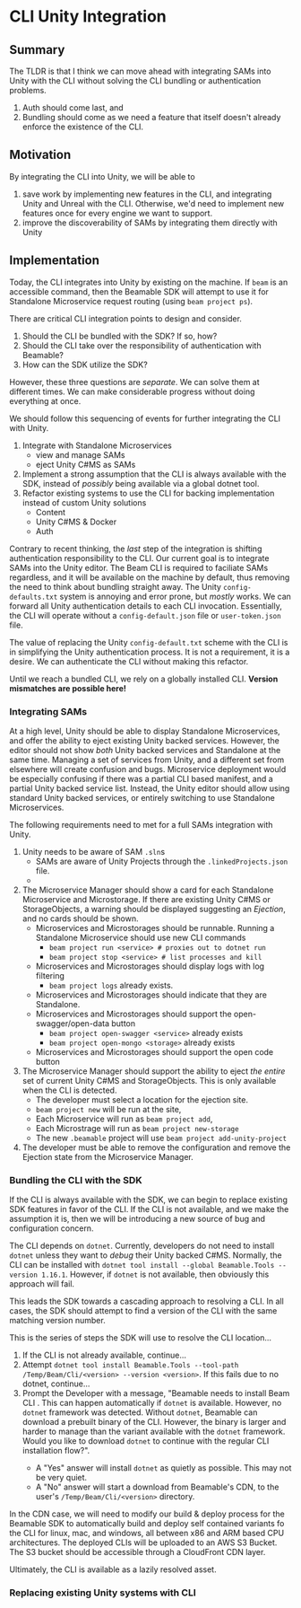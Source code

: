 # CLI Unity Integration

## Summary

The TLDR is that I think we can move ahead with integrating SAMs into Unity with the CLI without solving the CLI bundling or authentication problems.
1. Auth should come last, and
2. Bundling should come as we need a feature that itself doesn't already enforce the existence of the CLI.

## Motivation

By integrating the CLI into Unity, we will be able to
1. save work by implementing new features in the CLI, and integrating Unity and Unreal with the CLI. Otherwise, we'd need to implement new features once for every engine we want to support.
2. improve the discoverability of SAMs by integrating them directly with Unity

## Implementation


Today, the CLI integrates into Unity by existing on the machine. If `beam` is an accessible command, then the Beamable SDK will attempt to use it for Standalone Microservice request routing (using `beam project ps`). 

There are critical CLI integration points to design and consider.

1. Should the CLI be bundled with the SDK? If so, how?
2. Should the CLI take over the responsibility of authentication with Beamable? 
3. How can the SDK utilize the SDK?

However, these three questions are _separate_. We can solve them at different times. 
We can make considerable progress without doing everything at once.

We should follow this sequencing of events for further integrating the CLI with Unity.

1. Integrate with Standalone Microservices
    - view and manage SAMs
    - eject Unity C#MS as SAMs
2. Implement a strong assumption that the CLI is always available with the SDK, instead of _possibly_ being available via a global dotnet tool.
3. Refactor existing systems to use the CLI for backing implementation instead of custom Unity solutions
    - Content
    - Unity C#MS & Docker
    - Auth

Contrary to recent thinking, the _last_ step of the integration is shifting authentication responsibility to the CLI. Our current goal is to integrate SAMs into the Unity editor. The Beam CLI is required to faciliate SAMs regardless, and it will be available on the machine by default, thus removing the need to think about bundling straight away. The Unity `config-defaults.txt` system is annoying and error prone, but _mostly_ works. We can forward all Unity authentication details to each CLI invocation. Essentially, the CLI will operate without a `config-default.json` file or `user-token.json` file. 

The value of replacing the Unity `config-default.txt` scheme with the CLI is in simplifying the Unity authentication process. It is not a requirement, it is a desire. We can authenticate the CLI without making this refactor. 

Until we reach a bundled CLI, we rely on a globally installed CLI. 
**Version mismatches are possible here!**


### Integrating SAMs

At a high level, Unity should be able to display Standalone Microservices, and offer the ability to eject existing Unity backed services. However, the editor should not show _both_ Unity backed services and Standalone at the same time. Managing a set of services from Unity, and a different set from elsewhere will create confusion and bugs. Microservice deployment would be especially confusing if there was a partial CLI based manifest, and a partial Unity backed service list. Instead, the Unity editor should allow using standard Unity backed services, or entirely switching to use Standalone Microservices.


The following requirements need to met for a full SAMs integration with Unity.

1. Unity needs to be aware of SAM `.sln`s 
    - SAMs are aware of Unity Projects through the `.linkedProjects.json` file.
    - <TODO>
2. The Microservice Manager should show a card for each Standalone Microservice and Microstorage. If there are existing Unity C#MS or StorageObjects, a warning should be displayed suggesting an _Ejection_, and no cards should be shown.
    - Microservices and Microstorages should be runnable. Running a Standalone Microservice should use new CLI commands
        - `beam project run <service> # proxies out to dotnet run`  
        - `beam project stop <service> # list processes and kill`
    - Microservices and Microstorages should display logs with log filtering
        - `beam project logs` already exists.
    - Microservices and Microstorages should indicate that they are Standalone. 
    - Microservices and Microstorages should support the open-swagger/open-data button
        - `beam project open-swagger <service>` already exists
        - `beam project open-mongo <storage>` already exists
    - Microservices and Microstorages should support the open code button
3. The Microservice Manager should support the ability to eject _the entire_ set of current Unity C#MS and StorageObjects. This is only available when the CLI is detected.
    - The developer must select a location for the ejection site.
    - `beam project new` will be run at the site,
    - Each Microservice will run as `beam project add`, 
    - Each Microstrage will run as `beam project new-storage`
    - The new `.beamable` project will use `beam project add-unity-project`
4. The developer must be able to remove the configuration and remove the Ejection state from the Microservice Manager.  

### Bundling the CLI with the SDK

If the CLI is always available with the SDK, we can begin to replace existing SDK features in favor of the CLI. If the CLI is not available, and we make the assumption it is, then we will be introducing a new source of bug and configuration concern.

The CLI depends on `dotnet`. Currently, developers do not need to install `dotnet` unless they want to _debug_ their Unity backed C#MS. Normally, the CLI can be installed with `dotnet tool install --global Beamable.Tools --version 1.16.1`. However, if `dotnet` is not available, then obviously this approach will fail.

This leads the SDK towards a cascading approach to resolving a CLI. In all cases, the SDK should attempt to find a version of the CLI with the same matching version number. 

This is the series of steps the SDK will use to resolve the CLI location...
1. If the CLI is not already available, continue...
2. Attempt `dotnet tool install Beamable.Tools --tool-path /Temp/Beam/Cli/<version> --version <version>`. If this fails due to no dotnet, continue...
3. Prompt the Developer with a message, "Beamable needs to install Beam CLI <version>. This can happen automatically if `dotnet` is available. However, no `dotnet` framework was detected. Without `dotnet`, Beamable can download a prebuilt binary of the CLI. However, the binary is larger and harder to manage than the variant available with the `dotnet` framework. Would you like to download `dotnet` to continue with the regular CLI installation flow?". 
    - A "Yes" answer will install `dotnet` as quietly as possible. This may not be very quiet. 
    - A "No" answer will start a download from Beamable's CDN, to the user's `/Temp/Beam/Cli/<version>` directory.

In the CDN case, we will need to modify our build & deploy process for the Beamable SDK to automatically build and deploy self contained variants fo the CLI for linux, mac, and windows, all between x86 and ARM based CPU architectures. The deployed CLIs will be uploaded to an AWS S3 Bucket. The S3 bucket should be accessible through a CloudFront CDN layer.

Ultimately, the CLI is available as a lazily resolved asset.

### Replacing existing Unity systems with CLI
<Todo>